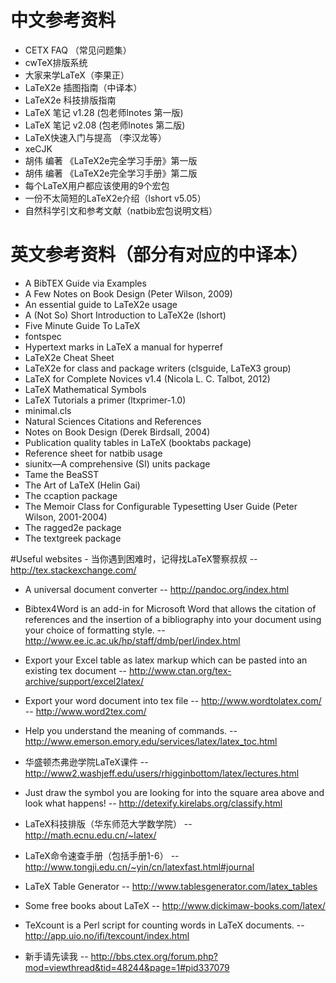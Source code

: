 # 中文参考资料
- CETX FAQ （常见问题集）
- cwTeX排版系统
- 大家来学LaTeX（李果正）
- LaTeX2e 插图指南（中译本）
- LaTeX2e 科技排版指南
- LaTeX 笔记 v1.28 (包老师lnotes 第一版)
- LaTeX 笔记 v2.08 (包老师lnotes 第二版)
- LaTeX快速入门与提高 （李汉龙等）
- xeCJK
- 胡伟 编著 《LaTeX2e完全学习手册》第一版
- 胡伟 编著 《LaTeX2e完全学习手册》第二版
- 每个LaTeX用户都应该使用的9个宏包
- 一份不太简短的LaTeX2e介绍（lshort v5.05）
- 自然科学引文和参考文献（natbib宏包说明文档）

# 英文参考资料（部分有对应的中译本） 
- A BibTEX Guide via Examples
- A Few Notes on Book Design (Peter Wilson, 2009)
- An essential guide to LaTeX2e usage
- A (Not So) Short Introduction to LaTeX2e (lshort)
- Five Minute Guide To LaTeX
- fontspec
- Hypertext marks in LaTeX a manual for hyperref
- LaTeX2e Cheat Sheet
- LaTeX2e for class and package writers (clsguide, LaTeX3 group)
- LaTeX for Complete Novices v1.4 (Nicola L. C. Talbot, 2012)
- LaTeX Mathematical Symbols
- LaTeX Tutorials a primer (ltxprimer-1.0)
- minimal.cls
- Natural Sciences Citations and References
- Notes on Book Design (Derek Birdsall, 2004)
- Publication quality tables in LaTeX (booktabs package)
- Reference sheet for natbib usage
- siunitx—A comprehensive (SI) units package
- Tame the BeaSST
- The Art of LaTeX (Helin Gai)
- The ccaption package
- The Memoir Class for Configurable Typesetting User Guide (Peter Wilson, 2001-2004)
- The ragged2e package
- The textgreek package

#Useful websites
﻿- 当你遇到困难时，记得找LaTeX警察叔叔
-- http://tex.stackexchange.com/

- A universal document converter
-- http://pandoc.org/index.html
  
- Bibtex4Word is an add-in for Microsoft Word that allows the citation of references and the insertion of a bibliography into your document using your choice of formatting style.
-- http://www.ee.ic.ac.uk/hp/staff/dmb/perl/index.html
  
- Export your Excel table as latex markup which can be pasted into an existing tex document
-- http://www.ctan.org/tex-archive/support/excel2latex/
  
- Export your word document into tex file
-- http://www.wordtolatex.com/
-- http://www.word2tex.com/
  
- Help you understand the meaning of commands.
-- http://www.emerson.emory.edu/services/latex/latex_toc.html
  
- 华盛顿杰弗逊学院LaTeX课件
-- http://www2.washjeff.edu/users/rhigginbottom/latex/lectures.html
  
- Just draw the symbol you are looking for into the square area above and look what happens!
-- http://detexify.kirelabs.org/classify.html

- LaTeX科技排版（华东师范大学数学院）
-- http://math.ecnu.edu.cn/~latex/
  
- LaTeX命令速查手册（包括手册1-6）
-- http://www.tongji.edu.cn/~yin/cn/latexfast.html#journal
 
- LaTeX Table Generator
-- http://www.tablesgenerator.com/latex_tables
  
- Some free books about LaTeX
-- http://www.dickimaw-books.com/latex/
  
- TeXcount is a Perl script for counting words in LaTeX documents.
--http://app.uio.no/ifi/texcount/index.html
  
- 新手请先读我
-- http://bbs.ctex.org/forum.php?mod=viewthread&tid=48244&page=1#pid337079